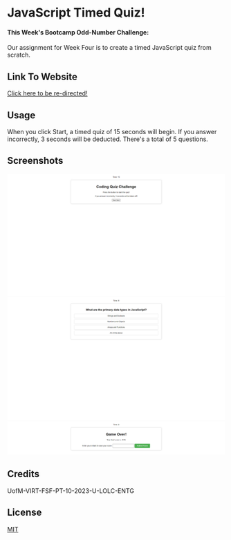 
# JavaScript Timed Quiz!

#### This Week's Bootcamp Odd-Number Challenge: 
Our assignment for Week Four is to create a timed JavaScript quiz from scratch.

## Link To Website
[Click here to be re-directed!](https://callbeyond.github.io/timedquiz/ "Click here to take the quiz!")


## Usage
When you click Start, a timed quiz of 15 seconds will begin. If you answer incorrectly, 3 seconds will be deducted. There's a total of 5 questions.  

## Screenshots

![App Screenshot](./assets/images/quizmain.png)
![App Screenshot](./assets/images/quizquestex.png)
![App Screenshot](./assets/images/quizgameover.png)

## Credits

UofM-VIRT-FSF-PT-10-2023-U-LOLC-ENTG
## License

[MIT](https://choosealicense.com/licenses/mit/)
